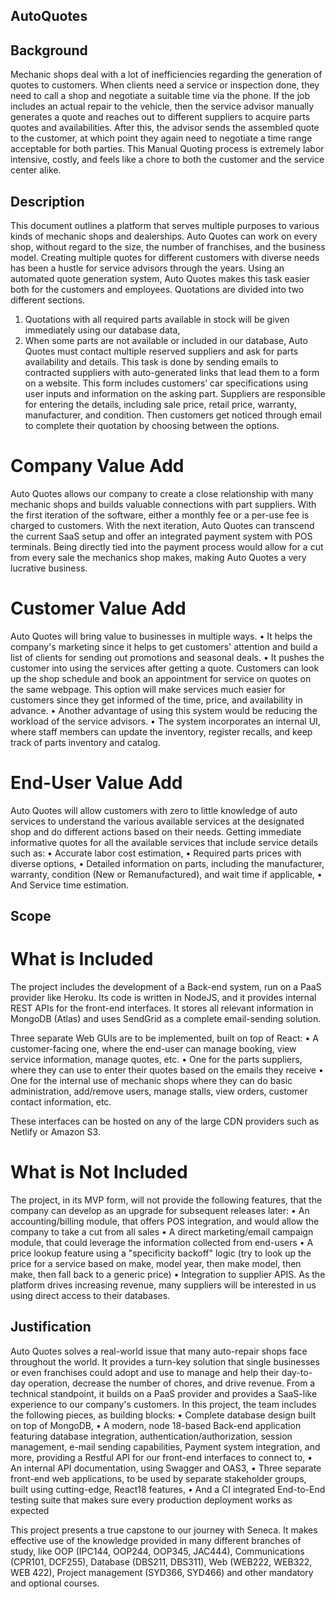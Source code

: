 ## AutoQuotes

## Background
Mechanic shops deal with a lot of inefficiencies regarding the generation of quotes to customers. 
When clients need a service or inspection done, they need to call a shop and negotiate a suitable time via the phone. If the job includes an actual repair to the vehicle, then the service advisor manually generates a quote and reaches out to different suppliers to acquire parts quotes and availabilities. After this, the advisor sends the assembled quote to the customer, at which point they again need to negotiate a time range acceptable for both parties. 
This Manual Quoting process is extremely labor intensive, costly, and feels like a chore to both the customer and the service center alike. 

## Description
This document outlines a platform that serves multiple purposes to various kinds of mechanic shops and dealerships. Auto Quotes can work on every shop, without regard to the size, the number of franchises, and the business model.
Creating multiple quotes for different customers with diverse needs has been a hustle for service advisors through the years. Using an automated quote generation system, Auto Quotes makes this task easier both for the customers and employees.
Quotations are divided into two different sections.
1.	Quotations with all required parts available in stock will be given immediately using our database data,
2.	When some parts are not available or included in our database, Auto Quotes must contact multiple reserved suppliers and ask for parts availability and details. This task is done by sending emails to contracted suppliers with auto-generated links that lead them to a form on a website. This form includes customers’ car specifications using user inputs and information on the asking part. Suppliers are responsible for entering the details, including sale price, retail price, warranty, manufacturer, and condition. Then customers get noticed through email to complete their quotation by choosing between the options.

# Company Value Add
Auto Quotes allows our company to create a close relationship with many mechanic shops and builds valuable connections with part suppliers. With the first iteration of the software, either a monthly fee or a per-use fee is charged to customers. With the next iteration, Auto Quotes can transcend the current SaaS setup and offer an integrated payment system with POS terminals. Being directly tied into the payment process would allow for a cut from every sale the mechanics shop makes, making Auto Quotes a very lucrative business.

# Customer Value Add
Auto Quotes will bring value to businesses in multiple ways. 
•	It helps the company's marketing since it helps to get customers' attention and build a list of clients for sending out promotions and seasonal deals.
•	It pushes the customer into using the services after getting a quote. Customers can look up the shop schedule and book an appointment for service on quotes on the same webpage. This option will make services much easier for customers since they get informed of the time, price, and availability in advance.
•	Another advantage of using this system would be reducing the workload of the service advisors.
•	The system incorporates an internal UI, where staff members can update the inventory, register recalls, and keep track of parts inventory and catalog.

# End-User Value Add
Auto Quotes will allow customers with zero to little knowledge of auto services to understand the various available services at the designated shop and do different actions based on their needs.
Getting immediate informative quotes for all the available services that include service details such as:
•	Accurate labor cost estimation,
•	Required parts prices with diverse options,
•	Detailed information on parts, including the manufacturer, warranty, condition (New or Remanufactured), and wait time if applicable,
•	And Service time estimation.

## Scope
# What is Included
The project includes the development of a Back-end system, run on a PaaS provider like Heroku. Its code is written in NodeJS, and it provides internal REST APIs for the front-end interfaces. It stores all relevant information in MongoDB (Atlas) and uses SendGrid as a complete email-sending solution. 
 
Three separate Web GUIs are to be implemented, built on top of React: 
•	A customer-facing one, where the end-user can manage booking, view service information, manage quotes, etc. 
•	One for the parts suppliers, where they can use to enter their quotes based on the emails they receive 
•	One for the internal use of mechanic shops where they can do basic administration, add/remove users, manage stalls, view orders, customer contact information, etc. 

These interfaces can be hosted on any of the large CDN providers such as Netlify or Amazon S3. 
# What is Not Included
The project, in its MVP form, will not provide the following features, that the company can develop as an upgrade for subsequent releases later:
•	 An accounting/billing module, that offers POS integration, and would allow the company to take a cut from all sales
•	A direct marketing/email campaign module, that could leverage the information collected from end-users
•	A price lookup feature using a "specificity backoff" logic (try to look up the price for a service based on make, model year, then make model, then make, then fall back to a generic price)
•	Integration to supplier APIS. As the platform drives increasing revenue, many suppliers will be interested in us using direct access to their databases.
## Justification
Auto Quotes solves a real-world issue that many auto-repair shops face throughout the world. It provides a turn-key solution that single businesses or even franchises could adopt and use to manage and help their day-to-day operation, decrease the number of chores, and drive revenue. From a technical standpoint, it builds on a PaaS provider and provides a SaaS-like experience to our company's customers. In this project, the team includes the following pieces, as building blocks:
•	Complete database design built on top of MongoDB,
•	A modern, node 18-based Back-end application featuring database integration, authentication/authorization, session management, e-mail sending capabilities, Payment system integration, and more, providing a Restful API for our front-end interfaces to connect to,
•	An internal API documentation, using Swagger and OAS3,
•	Three separate front-end web applications, to be used by separate stakeholder groups, built using cutting-edge, React18 features,
•	And a CI integrated End-to-End testing suite that makes sure every production deployment works as expected

This project presents a true capstone to our journey with Seneca. It makes effective use of the knowledge provided in many different branches of study, like OOP (IPC144, OOP244, OOP345, JAC444), Communications (CPR101, DCF255), Database (DBS211, DBS311), Web (WEB222, WEB322, WEB 422), Project management (SYD366, SYD466) and other mandatory and optional courses.

